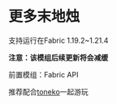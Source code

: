 # 更多末地烛
支持运行在Fabric 1.19.2~1.21.4

**注意：该模组后续更新将会减缓**

前置模组：Fabric API

推荐配合[toneko](https;//modrinth.com/mod/tonekomod)一起游玩
